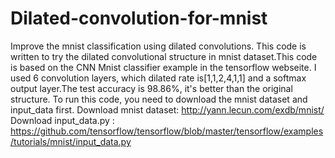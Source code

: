 # Dilated-convolution-for-mnist
Improve the mnist classification using dilated convolutions.
This code is written to try the dilated convolutional structure in mnist dataset.This code is based on the CNN Mnist classifier example
in the tensorflow webseite.
I used 6 convolution layers, which dilated rate is[1,1,2,4,1,1] and a softmax output layer.The test accuracy is 98.86%, it's better than 
the original structure.
To run this code, you need to download the mnist dataset and input_data first.
Download mnist dataset:
http://yann.lecun.com/exdb/mnist/
Download input_data.py : 
https://github.com/tensorflow/tensorflow/blob/master/tensorflow/examples/tutorials/mnist/input_data.py

